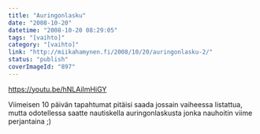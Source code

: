 ```yaml
---
title: "Auringonlasku"
date: "2008-10-20"
datetime: "2008-10-20 08:29:05"
tags: "[vaihto]"
category: "[vaihto]"
link: "http://miikahamynen.fi/2008/10/20/auringonlasku-2/"
status: "publish"
coverImageId: "897"
---
```


https://youtu.be/hNLAiImHiGY

Viimeisen 10 päivän tapahtumat pitäisi saada jossain vaiheessa listattua, mutta odotellessa saatte nautiskella auringonlaskusta jonka nauhoitin viime perjantaina ;)
